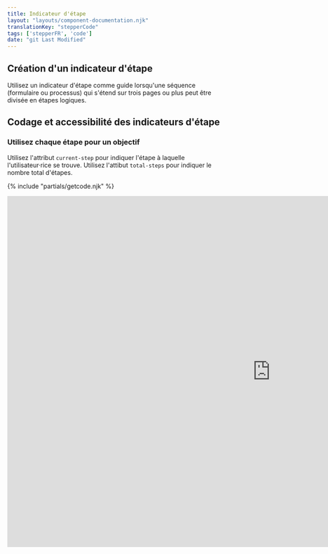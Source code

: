```yaml
---
title: Indicateur d'étape
layout: "layouts/component-documentation.njk"
translationKey: "stepperCode"
tags: ['stepperFR', 'code']
date: "git Last Modified"
---
```


## Création d'un indicateur d'étape

Utilisez un indicateur d'étape comme guide lorsqu'une séquence (formulaire ou processus) qui s'étend sur trois pages ou plus peut être divisée en étapes logiques.

## Codage et accessibilité des indicateurs d'étape

### Utilisez chaque étape pour un objectif

Utilisez l'attribut `current-step` pour indiquer l'étape à laquelle l'utilisateur·rice se trouve. Utilisez l'attibut `total-steps` pour indiquer le nombre total d'étapes.

{% include "partials/getcode.njk" %}

<iframe
  title="Overview of gcds-stepper properties and events."
  src="https://cds-snc.github.io/gcds-components/iframe.html?viewMode=docs&singleStory=true&id=components-stepper--default"
  width="1200"
  height="800"
  style="display: block; margin: 0 auto;"
  frameBorder="0"
></iframe>
